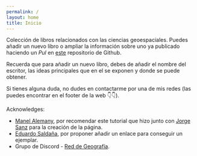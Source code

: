 ```yaml
---
permalink: /
layout: home
title: Inicio
---
```


Colección de libros relacionados con las ciencias geoespaciales. Puedes añadir un nuevo libro o ampliar la información sobre uno ya publicado haciendo un *Pul* en [este](https://github.com/Ponsoda/geospatial-books-webpage) repositorio de Github.

Recuerda que para añadir un nuevo libro, debes de añadir el nombre del escritor, las ideas principales que en el se exponen y donde se puede obtener.

Si tienes alguna duda, no dudes en contactarme por una de mis redes (las puedes encontrar en el footer de la web 👇👇).

Acknowledges:
* [Manel Alemany](https://twitter.com/cranemania?lang=en), por recomendar este tutorial que hizo junto con [Jorge Sanz](https://twitter.com/xurxosanz) para la creación de la página.
* [Eduardo Saldaña](https://www.linkedin.com/in/eduardo-saldana-olcina/?originalSubdomain=es), por proponer añadir un enlace para conseguir un ejemplar.
* Grupo de Discord - [Red de Geografía](https://discord.gg/Z3sCCZe8pU). 


[gh-site]: https://pages.github.com/
[minima]: https://github.com/jekyll/minima/tree/2.5-stable
[jk]: https://jekyllrb.com/
[gh]: https://help.github.com/en/github/working-with-github-pages`
[repo creator]: https://www.jorgesanz.net/contact/ 
